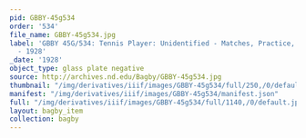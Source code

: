 ```yaml
---
pid: GBBY-45g534
order: '534'
file_name: GBBY-45g534.jpg
label: 'GBBY 45G/534: Tennis Player: Unidentified - Matches, Practice, and Posed Action
  - 1928'
_date: '1928'
object_type: glass plate negative
source: http://archives.nd.edu/Bagby/GBBY-45g534.jpg
thumbnail: "/img/derivatives/iiif/images/GBBY-45g534/full/250,/0/default.jpg"
manifest: "/img/derivatives/iiif/images/GBBY-45g534/manifest.json"
full: "/img/derivatives/iiif/images/GBBY-45g534/full/1140,/0/default.jpg"
layout: bagby_item
collection: bagby
---
```

